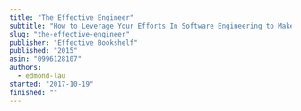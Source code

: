 ```yaml
---
title: "The Effective Engineer"
subtitle: "How to Leverage Your Efforts In Software Engineering to Make a Disproportionate and Meaningful Impact"
slug: "the-effective-engineer"
publisher: "Effective Bookshelf"
published: "2015"
asin: "0996128107"
authors:
  - edmond-lau
started: "2017-10-19"
finished: ""
---
```

